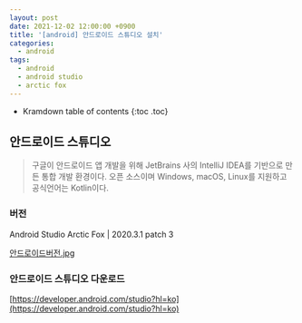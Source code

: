 ```yaml
---
layout: post
date: 2021-12-02 12:00:00 +0900
title: '[android] 안드로이드 스튜디오 설치'
categories:
  - android
tags:
  - android
  - android studio
  - arctic fox
---
```


* Kramdown table of contents
{:toc .toc}

## 안드로이드 스튜디오

> 구글이 안드로이드 앱 개발을 위해 JetBrains 사의 IntelliJ IDEA를 기반으로 만든 통합 개발 환경이다.
> 오픈 소스이며 Windows, macOS, Linux를 지원하고 공식언어는 Kotlin이다.


### 버전

Android Studio Arctic Fox | 2020.3.1 patch 3  

[안드로이드버전.jpg](/images/안드로이드버전.jpg)


### 안드로이드 스튜디오 다운로드

[https://developer.android.com/studio?hl=ko](https://developer.android.com/studio?hl=ko)

